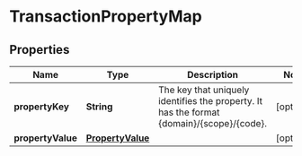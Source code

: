 

# TransactionPropertyMap


## Properties

| Name | Type | Description | Notes |
|------------ | ------------- | ------------- | -------------|
|**propertyKey** | **String** | The key that uniquely identifies the property. It has the format {domain}/{scope}/{code}. |  [optional] |
|**propertyValue** | [**PropertyValue**](PropertyValue.md) |  |  [optional] |




